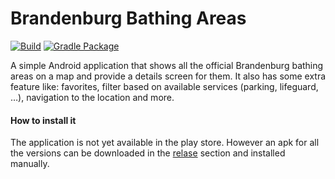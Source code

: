 # Brandenburg Bathing Areas

[![Build](https://github.com/Zlate87/brandenburg-bathing-areas/actions/workflows/build.yml/badge.svg)](https://github.com/Zlate87/brandenburg-bathing-areas/actions/workflows/build.yml)
[![Gradle Package](https://github.com/Zlate87/brandenburg-bathing-areas/actions/workflows/gradle-publish.yml/badge.svg)](https://github.com/Zlate87/brandenburg-bathing-areas/actions/workflows/gradle-publish.yml)

A simple Android application that shows all the official Brandenburg bathing areas on a map and provide a details screen for them. It also has some extra feature like: favorites, filter based on available services (parking, lifeguard, …), navigation to the location and more.

#### How to install it
The application is not yet available in the play store. However an apk for all the versions can be downloaded in the [relase](../../releases) section and installed manually.
